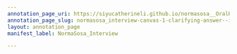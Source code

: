 ```yaml
---
annotation_page_uri: https://siyucatherineli.github.io/normasosa__OralHistory/annotations/normasosa_interview-canvas-1-clarifying-answer--it-was-more-like-unrest-instead-of-riots--there-were-no-injuries-or-takeovers--there-were-no-big-events-like-this-will-be-picked-up-by-larger-newspapers-.json
annotation_page_slug: normasosa_interview-canvas-1-clarifying-answer--it-was-more-like-unrest-instead-of-riots--there-were-no-injuries-or-takeovers--there-were-no-big-events-like-this-will-be-picked-up-by-larger-newspapers-
layout: annotation_page
manifest_label: NormaSosa_Interview

---
```

